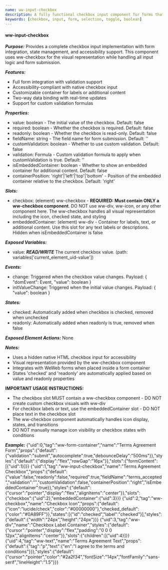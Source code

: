 ```yaml
---
name: ww-input-checkbox
description: A fully functional checkbox input component for forms that requires the ww-checkbox component for visual representation
keywords: [checkbox, input, form, selection, toggle, boolean]
---
```


#### ww-input-checkbox

***Purpose:***
Provides a complete checkbox input implementation with form integration, state management, and accessibility support. This component uses ww-checkbox for the visual representation while handling all input logic and form submission.

***Features:***
- Full form integration with validation support
- Accessibility-compliant with native checkbox input
- Customizable container for labels or additional content
- Two-way data binding with real-time updates
- Support for custom validation formulas

***Properties:***
- value: boolean - The initial value of the checkbox. Default: false
- required: boolean - Whether the checkbox is required. Default: false
- readonly: boolean - Whether the checkbox is read-only. Default: false
- fieldName: string - The field name for form submission. Default: ''
- customValidation: boolean - Whether to use custom validation. Default: false
- validation: Formula - Custom validation formula to apply when customValidation is true. Default: ''
- isEmbeddedContainer: boolean - Whether to show an embedded container for additional content. Default: false
- containerPosition: 'right'|'left'|'top'|'bottom' - Position of the embedded container relative to the checkbox. Default: 'right'

***Slots:***
- checkbox: (element) ww-checkbox - **REQUIRED: Must contain ONLY a ww-checkbox component**. DO NOT use ww-div, ww-icon, or any other component here. The ww-checkbox handles all visual representation including the icon, checked state, and styling
- embeddedContainer: (element) ww-div - Container for labels, text, or additional content. Use this slot for any text labels or descriptions. Hidden when isEmbeddedContainer is false

***Exposed Variables:***
- value: ***READ/WRITE*** The current checkbox value. (path: variables['current_element_uid-value'])

***Events:***
- change: Triggered when the checkbox value changes. Payload: { "domEvent": Event, "value": boolean }
- initValueChange: Triggered when the initial value changes. Payload: { "value": boolean }

***States:***
- checked: Automatically added when checkbox is checked, removed when unchecked
- readonly: Automatically added when readonly is true, removed when false

***Exposed Element Actions:***
None

***Notes:***
- Uses a hidden native HTML checkbox input for accessibility
- Visual representation provided by the ww-checkbox component
- Integrates with WeWeb forms when placed inside a form container
- States 'checked' and 'readonly' are automatically applied based on value and readonly properties

**IMPORTANT USAGE INSTRUCTIONS:**
- The checkbox slot MUST contain a ww-checkbox component - DO NOT create custom checkbox visuals with ww-div
- For checkbox labels or text, use the embeddedContainer slot - DO NOT place text in the checkbox slot
- The ww-checkbox component automatically handles icon display, states, and transitions
- DO NOT manually manage icon visibility or checkbox states with conditions

***Example:***
<elements>
{"uid":0,"tag":"ww-form-container","name":"Terms Agreement Form","props":{"default":{"validation":"submit","autocomplete":true,"debounceDelay":"500ms"}},"styles":{"default":{"display":"flex","rowGap":"16px"}},"slots":{"formContent":[{"uid":1}]}}
{"uid":1,"tag":"ww-input-checkbox","name":"Terms Agreement Checkbox","props":{"default":{"value":false,"readonly":false,"required":true,"fieldName":"terms_accepted","validation":"","customValidation":false,"containerPosition":"right","isEmbeddedContainer":true}},"styles":{"default":{"cursor":"pointer","display":"flex","alignItems":"center"}},"slots":{"checkbox":{"uid":2},"embeddedContainer":{"uid":3}}}
{"uid":2,"tag":"ww-checkbox","name":"Checkbox Icon","props":{"default":{"icon":"lucide/check","color":"#00000000"},"checked_default":{"color":"#0A89FF"}},"states":[{"id":"checked","label":"checked"}],"styles":{"default":{"width":"24px","height":"24px"}}}
{"uid":3,"tag":"ww-div","name":"Checkbox Label Container","styles":{"default":{"cursor":"pointer","display":"flex","padding":"0 0 0 12px","alignItems":"center"}},"slots":{"children":[{"uid":4}]}}
{"uid":4,"tag":"ww-text","name":"Terms Agreement Text","props":{"default":{"tag":"p","text":{"en":"I agree to the terms and conditions"}}},"styles":{"default":{"cursor":"pointer","color":"#2a2f34","fontSize":"14px","fontFamily":"sans-serif","lineHeight":"1.5"}}}
</elements>